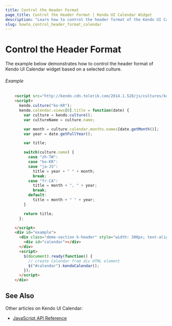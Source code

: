 ```yaml
---
title: Control the Header Format
page_title: Control the Header Format | Kendo UI Calendar Widget
description: "Learn how to control the header format of the Kendo UI Calendar widget."
slug: howto_control_header_format_calendar
---
```


# Control the Header Format

The example below demonstrates how to control the header format of Kendo UI Calendar widget based on a selected culture.

###### Example

```html
    <script src="http://kendo.cdn.telerik.com/2014.1.528/js/cultures/kendo.culture.ko-KR.min.js"></script>
    <script>
      kendo.culture("ko-KR");
      kendo.calendar.views[0].title = function(date) {
        var culture = kendo.culture();
        var cultureName = culture.name;

        var month = culture.calendar.months.names[date.getMonth()];
        var year = date.getFullYear();

        var title;

        switch(culture.name) {
          case "zh-TW":
          case "ko-KR":
          case "ja-JS":
            title = year + " " + month;
            break;
          case "fr-CA":
            title = month + ", " + year;
            break;
          default:
            title = month + " " + year;
        }

        return title;
      };

    </script>
    <div id="example">
      <div class="demo-section k-header" style="width: 300px; text-align: center;">
        <div id="calendar"></div>
      </div>
      <script>
        $(document).ready(function() {
          // create Calendar from div HTML element
          $("#calendar").kendoCalendar();
        });
      </script>
    </div>
```

## See Also

Other articles on Kendo UI Calendar:

* [JavaScript API Reference](/api/javascript/ui/calendar)